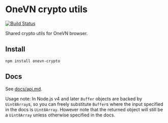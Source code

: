 # OneVN crypto utils

[![Build Status](https://travis-ci.org/onevn/crypto.svg?branch=master)](https://travis-ci.org/onevn/crypto)

Shared crypto utils for OneVN browser.

## Install

`npm install onevn-crypto`

## Docs

See [docs/api.md](docs/api.md).

Usage note: In Node.js v4 and later `Buffer` objects are backed by `Uint8Array`s,
so you can freely substitute `Buffer`s where the input specified in the docs is
`Uint8Array`. However note that the returned object will still be a `Uint8Array` unless otherwise specified in the docs.
